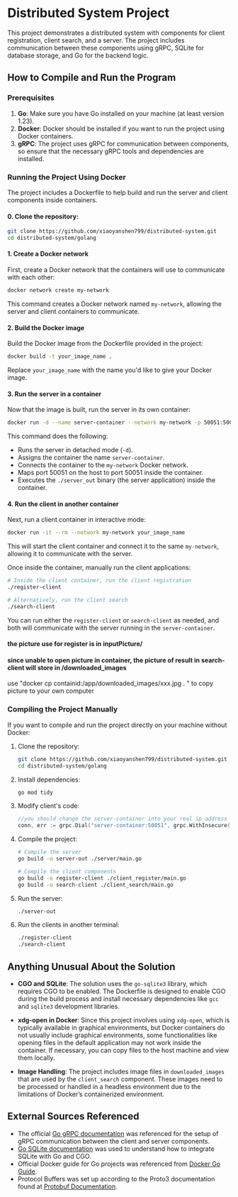 
# Distributed System Project

This project demonstrates a distributed system with components for client registration, client search, and a server. The project includes communication between these components using gRPC, SQLite for database storage, and Go for the backend logic.

## How to Compile and Run the Program

### Prerequisites

1. **Go**: Make sure you have Go installed on your machine (at least version 1.23).
2. **Docker**: Docker should be installed if you want to run the project using Docker containers.
3. **gRPC**: The project uses gRPC for communication between components, so ensure that the necessary gRPC tools and dependencies are installed.

### Running the Project Using Docker

The project includes a Dockerfile to help build and run the server and client components inside containers.

#### 0. Clone the repository: ####

   ```bash
   git clone https://github.com/xiaoyanshen799/distributed-system.git
   cd distributed-system/golang
   ```


#### 1. Create a Docker network

First, create a Docker network that the containers will use to communicate with each other:

```bash
docker network create my-network
```

This command creates a Docker network named `my-network`, allowing the server and client containers to communicate.

#### 2. Build the Docker image

Build the Docker image from the Dockerfile provided in the project:

```bash
docker build -t your_image_name .
```

Replace `your_image_name` with the name you'd like to give your Docker image.

#### 3. Run the server in a container

Now that the image is built, run the server in its own container:

```bash
docker run -d --name server-container --network my-network -p 50051:50051 your_image_name ./server_out
```

This command does the following:
- Runs the server in detached mode (`-d`).
- Assigns the container the name `server-container`.
- Connects the container to the `my-network` Docker network.
- Maps port 50051 on the host to port 50051 inside the container.
- Executes the `./server_out` binary (the server application) inside the container.

#### 4. Run the client in another container

Next, run a client container in interactive mode:

```bash
docker run -it --rm --network my-network your_image_name
```

This will start the client container and connect it to the same `my-network`, allowing it to communicate with the server.

Once inside the container, manually run the client applications:

```bash
# Inside the client container, run the client registration
./register-client

# Alternatively, run the client search
./search-client
```

You can run either the `register-client` or `search-client` as needed, and both will communicate with the server running in the `server-container`.

#### the picture use for register is in inputPicture/  ####
#### since unable to open picture in container, the picture of result in search-client will store in /downloaded_images
use "docker cp containid:/app/downloaded_images/xxx.jpg . " to copy picture to your own computer 
####
### Compiling the Project Manually

If you want to compile and run the project directly on your machine without Docker:

1. Clone the repository:

   ```bash
   git clone https://github.com/xiaoyanshen799/distributed-system.git
   cd distributed-system/golang
   ```

2. Install dependencies:

   ```bash
   go mod tidy
   ```

3. Modify client's code:

   ```go
   //you should change the server-container into your real ip address in client_search/main.go and client_register/main.go in grpc.Dial
   conn, err := grpc.Dial("server-container:50051", grpc.WithInsecure(), grpc.WithBlock())
   ```

4. Compile the project:

   ```bash
   # Compile the server
   go build -o server-out ./server/main.go

   # Compile the client components
   go build -o register-client ./client_register/main.go
   go build -o search-client ./client_search/main.go
   ```

5. Run the server:

   ```bash
   ./server-out
   ```

6. Run the clients in another terminal:

   ```bash
   ./register-client
   ./search-client
   ```

## Anything Unusual About the Solution

- **CGO and SQLite**: The solution uses the `go-sqlite3` library, which requires CGO to be enabled. The Dockerfile is designed to enable CGO during the build process and install necessary dependencies like `gcc` and `sqlite3` development libraries.
  
- **xdg-open in Docker**: Since this project involves using `xdg-open`, which is typically available in graphical environments, but Docker containers do not usually include graphical environments, some functionalities like opening files in the default application may not work inside the container. If necessary, you can copy files to the host machine and view them locally.

- **Image Handling**: The project includes image files in `downloaded_images` that are used by the `client_search` component. These images need to be processed or handled in a headless environment due to the limitations of Docker’s containerized environment.

## External Sources Referenced

- The official [Go gRPC documentation](https://grpc.io/docs/languages/go/) was referenced for the setup of gRPC communication between the client and server components.
- [Go SQLite documentation](https://github.com/mattn/go-sqlite3) was used to understand how to integrate SQLite with Go and CGO.
- Official Docker guide for Go projects was referenced from [Docker Go Guide](https://docs.docker.com/guides/golang/).
- Protocol Buffers was set up according to the Proto3 documentation found at [Protobuf Documentation](https://protobuf.dev/programming-guides/proto3/).
